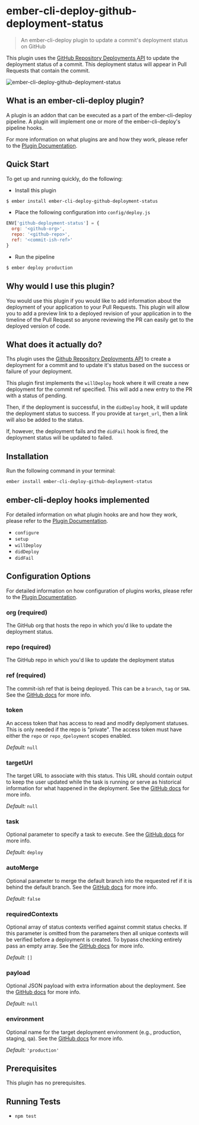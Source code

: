# ember-cli-deploy-github-deployment-status

> An ember-cli-deploy plugin to update a commit's deployment status on GitHub

This plugin uses the [GitHub Repository Deployments API][1] to update the
deployment status of a commit. This deployment status will appear in Pull
Requests that contain the commit.

![ember-cli-deploy-github-deployment-status](https://cloud.githubusercontent.com/assets/416724/19148242/a15e74c8-8bb3-11e6-9470-33eb8332edd1.gif)

## What is an ember-cli-deploy plugin?

A plugin is an addon that can be executed as a part of the ember-cli-deploy
pipeline. A plugin will implement one or more of the ember-cli-deploy's pipeline
hooks.

For more information on what plugins are and how they work, please refer to the
[Plugin Documentation][2].

## Quick Start
To get up and running quickly, do the following:

- Install this plugin

```bash
$ ember install ember-cli-deploy-github-deployment-status
```

- Place the following configuration into `config/deploy.js`

```javascript
ENV['github-deployment-status'] = {
  org: '<github-org>',
  repo: '<github-repo>',
  ref: '<commit-ish-ref>'
}
```

- Run the pipeline

```bash
$ ember deploy production
```

## Why would I use this plugin?

You would use this plugin if you would like to add information about the
deployment of your application to your Pull Requests. This plugin will allow you
to add a preview link to a deployed revision of your application in to the
timeline of the Pull Request so anyone reviewing the PR can easily get to the
deployed version of code.

## What does it actually do?

Ths plugin uses the [Github Repository Deployments API][1] to create a
deployment for a commit and to update it's status based on the success or
failure of your deployment.

This plugin first implements the `willDeploy` hook where it will create a new
deployment for the commit ref specified. This will add a new entry to the PR
with a status of pending.

Then, if the deployment is successful, in the `didDeploy` hook, it will update the deployment status to
success. If you provide at `target_url`, then a link will also be added to the
status.

If, however, the deployment fails and the `didFail` hook is fired, the deployment status will be updated to
failed.

## Installation
Run the following command in your terminal:

```bash
ember install ember-cli-deploy-github-deployment-status
```

## ember-cli-deploy hooks implemented

For detailed information on what plugin hooks are and how they work, please
refer to the [Plugin Documentation][2].

- `configure`
- `setup`
- `willDeploy`
- `didDeploy`
- `didFail`

## Configuration Options

For detailed information on how configuration of plugins works, please refer to
the [Plugin Documentation][2].

### org (required)

The GitHub org that hosts the repo in which you'd like to update the deployment
status.

### repo (required)

The GitHub repo in which you'd like to update the deployment status

### ref (required)

The commit-ish ref that is being deployed. This can be a `branch`, `tag` or
`SHA`. See the [GitHub docs][3] for more info.

### token

An access token that has access to read and modify deplyoment statuses. This is
only needed if the repo is "private". The access token must have either the
`repo` or `repo_dpeloyment` scopes enabled.

*Default:* `null`

### targetUrl

The target URL to associate with this status. This URL should contain output to
keep the user updated while the task is running or serve as historical
information for what happened in the deployment. See the [GitHub docs][4] for
more info.

*Default:* `null`

### task

Optional parameter to specify a task to execute. See the [GitHub docs][3] for
more info.

*Default:* `deploy`

### autoMerge

Optional parameter to merge the default branch into the requested ref if it is
behind the default branch. See the [GitHub docs][3] for more info.

*Default:* `false`

### requiredContexts

Optional array of status contexts verified against commit status checks. If this
parameter is omitted from the parameters then all unique contexts will be
verified before a deployment is created. To bypass checking entirely pass an
empty array. See the [GitHub docs][3] for more info.

*Default:* `[]`

### payload

Optional JSON payload with extra information about the deployment. See the
[GitHub docs][3] for more info.

*Default:* `null`

### environment

Optional name for the target deployment environment (e.g., production, staging,
qa). See the [GitHub docs][3] for more info.

*Default:* `'production'`

## Prerequisites

This plugin has no prerequisites.

## Running Tests

- `npm test`

[1]: https://developer.github.com/v3/repos/deployments/ "GitHub Deployments API"
[2]: http://ember-cli-deploy.com/plugins "Plugin Documentation"
[3]: https://developer.github.com/v3/repos/deployments/#create-a-deployment
"Github Deployments - Create a Deployment"
[4]:
https://developer.github.com/v3/repos/deployments/#create-a-deployment-status
"Github Deployments - Create a Deployment Status"
